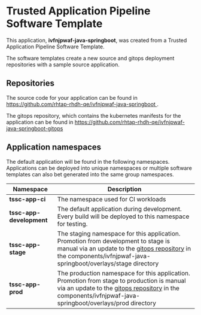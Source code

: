 # Trusted Application Pipeline Software Template

This application, **ivfnjpwaf-java-springboot**, was created from a Trusted Application Pipeline Software Template.

The software templates create a new source and gitops deployment repositories with a sample source application. 

## Repositories

The source code for your application can be found in [https://github.com/rhtap-rhdh-qe/ivfnjpwaf-java-springboot ](https://github.com/rhtap-rhdh-qe/ivfnjpwaf-java-springboot ).
 
The gitops repository, which contains the kubernetes manifests for the application can be found in 
[https://github.com/rhtap-rhdh-qe/ivfnjpwaf-java-springboot-gitops ](https://github.com/rhtap-rhdh-qe/ivfnjpwaf-java-springboot-gitops ) 

## Application namespaces 

The default application will be found in the following namespaces. Applications can be deployed into unique namespaces or multiple software templates can also bet generated into the same group namespaces.  

|  Namespace   |  Description   |  
| -------- | -------- |
| **tssc-app-ci** | The namespace used for CI workloads |
| **tssc-app-development** | The default application during development. Every build will be deployed to this namespace for testing. |
| **tssc-app-stage** | The staging namespace for this application. Promotion from development to stage is manual via an update to the [gitops repository](https://github.com/rhtap-rhdh-qe/ivfnjpwaf-java-springboot-gitops ) in the components/ivfnjpwaf-java-springboot/overlays/stage directory |
| **tssc-app-prod** | The production namespace for this application. Promotion from stage to production is manual via an update to the [gitops repository](https://github.com/rhtap-rhdh-qe/ivfnjpwaf-java-springboot-gitops ) in the components/ivfnjpwaf-java-springboot/overlays/prod directory |